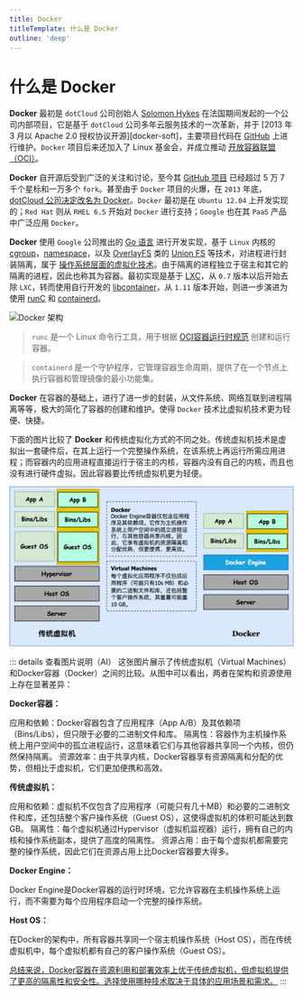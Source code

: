 ```yaml
---
title: Docker
titleTemplate: 什么是 Docker
outline: 'deep'
---
```


# 什么是 Docker

**Docker** 最初是 `dotCloud` 公司创始人 [Solomon Hykes](https://github.com/shykes) 在法国期间发起的一个公司内部项目，它是基于 `dotCloud` 公司多年云服务技术的一次革新，并于 [2013 年 3 月以 Apache 2.0 授权协议开源][docker-soft]，主要项目代码在 [GitHub](https://github.com/moby/moby) 上进行维护。`Docker` 项目后来还加入了 Linux 基金会，并成立推动 [开放容器联盟（OCI）](https://opencontainers.org/)。

**Docker** 自开源后受到广泛的关注和讨论，至今其 [GitHub 项目](https://github.com/moby/moby) 已经超过 5 万 7 千个星标和一万多个 `fork`。甚至由于 `Docker` 项目的火爆，在 `2013` 年底，[dotCloud 公司决定改名为 Docker](https://www.docker.com/blog/dotcloud-is-becoming-docker-inc/)。`Docker` 最初是在 `Ubuntu 12.04` 上开发实现的；`Red Hat` 则从 `RHEL 6.5` 开始对 `Docker` 进行支持；`Google` 也在其 `PaaS` 产品中广泛应用 `Docker`。

**Docker** 使用 `Google` 公司推出的 [Go 语言](https://golang.google.cn/) 进行开发实现，基于 `Linux` 内核的 [cgroup](https://zh.wikipedia.org/wiki/Cgroups)，[namespace](https://en.wikipedia.org/wiki/Linux_namespaces)，以及 [OverlayFS](https://docs.docker.com/storage/storagedriver/overlayfs-driver/) 类的 [Union FS](https://en.wikipedia.org/wiki/Union_mount) 等技术，对进程进行封装隔离，属于 [操作系统层面的虚拟化技术](https://en.wikipedia.org/wiki/Operating-system-level_virtualization)。由于隔离的进程独立于宿主和其它的隔离的进程，因此也称其为容器。最初实现是基于 [LXC](https://linuxcontainers.org/lxc/introduction/)，从 `0.7` 版本以后开始去除 `LXC`，转而使用自行开发的 [libcontainer](https://github.com/docker/libcontainer)，从 `1.11` 版本开始，则进一步演进为使用 [runC](https://github.com/opencontainers/runc) 和 [containerd](https://github.com/containerd/containerd)。

![Docker 架构](https://docs.microsoft.com/en-us/virtualization/windowscontainers/deploy-containers/media/docker-on-linux.png)

> `runc` 是一个 Linux 命令行工具，用于根据 [OCI容器运行时规范](https://github.com/opencontainers/runtime-spec) 创建和运行容器。

> `containerd` 是一个守护程序，它管理容器生命周期，提供了在一个节点上执行容器和管理镜像的最小功能集。

**Docker** 在容器的基础上，进行了进一步的封装，从文件系统、网络互联到进程隔离等等，极大的简化了容器的创建和维护。使得 `Docker` 技术比虚拟机技术更为轻便、快捷。

下面的图片比较了 **Docker** 和传统虚拟化方式的不同之处。传统虚拟机技术是虚拟出一套硬件后，在其上运行一个完整操作系统，在该系统上再运行所需应用进程；而容器内的应用进程直接运行于宿主的内核，容器内没有自己的内核，而且也没有进行硬件虚拟。因此容器要比传统虚拟机更为轻便。

![传统虚拟机与Docker的比较](../_images/传统虚拟机与Docker比较.png)

::: details 查看图片说明（AI）
这张图片展示了传统虚拟机（Virtual Machines）和Docker容器（Docker）之间的比较。从图中可以看出，两者在架构和资源使用上存在显著差异：

**Docker容器：**

应用和依赖：Docker容器包含了应用程序（App A/B）及其依赖项（Bins/Libs），但只限于必要的二进制文件和库。
隔离性：容器作为主机操作系统上用户空间中的孤立进程运行，这意味着它们与其他容器共享同一个内核，但仍然保持隔离。
资源效率：由于共享内核，Docker容器享有资源隔离和分配的优势，但相比于虚拟机，它们更加便携和高效。

**传统虚拟机：**

应用和依赖：虚拟机不仅包含了应用程序（可能只有几十MB）和必要的二进制文件和库，还包括整个客户操作系统（Guest OS），这使得虚拟机的体积可能达到数GB。
隔离性：每个虚拟机通过Hypervisor（虚拟机监视器）运行，拥有自己的内核和操作系统副本，提供了高度的隔离性。
资源占用：由于每个虚拟机都需要完整的操作系统，因此它们在资源占用上比Docker容器要大得多。

**Docker Engine：**

Docker Engine是Docker容器的运行时环境，它允许容器在主机操作系统上运行，而不需要为每个应用程序启动一个完整的操作系统。

**Host OS：**

在Docker的架构中，所有容器共享同一个宿主机操作系统（Host OS），而在传统虚拟机中，每个虚拟机都有自己的客户操作系统（Guest OS）。


<u>总结来说，Docker容器在资源利用和部署效率上优于传统虚拟机，但虚拟机提供了更高的隔离性和安全性。选择使用哪种技术取决于具体的应用场景和需求。</u>
:::
